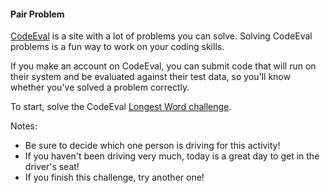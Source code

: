 #### Pair Problem

[CodeEval](https://www.codeeval.com/) is a site with a lot of problems you can solve. Solving CodeEval problems is a fun way to work on your coding skills.

If you make an account on CodeEval, you can submit code that will run on their system and be evaluated against their test data, so you'll know whether you've solved a problem correctly.

To start, solve the CodeEval [Longest Word challenge](https://www.codeeval.com/open_challenges/111/).

Notes:

 * Be sure to decide which one person is driving for this activity!
 * If you haven't been driving very much, today is a great day to get in the driver's seat!
 * If you finish this challenge, try another one!
